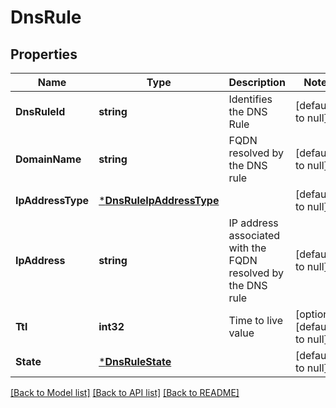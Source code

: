 # DnsRule

## Properties
Name | Type | Description | Notes
------------ | ------------- | ------------- | -------------
**DnsRuleId** | **string** | Identifies the DNS Rule | [default to null]
**DomainName** | **string** | FQDN resolved by the DNS rule | [default to null]
**IpAddressType** | [***DnsRuleIpAddressType**](DnsRuleIpAddressType.md) |  | [default to null]
**IpAddress** | **string** | IP address associated with the FQDN resolved by the DNS rule | [default to null]
**Ttl** | **int32** | Time to live value | [optional] [default to null]
**State** | [***DnsRuleState**](DnsRuleState.md) |  | [default to null]

[[Back to Model list]](../README.md#documentation-for-models) [[Back to API list]](../README.md#documentation-for-api-endpoints) [[Back to README]](../README.md)


